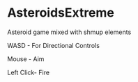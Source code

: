 AsteroidsExtreme
=

Asteroid game mixed with shmup elements

WASD - For Directional Controls

Mouse - Aim

Left Click- Fire
